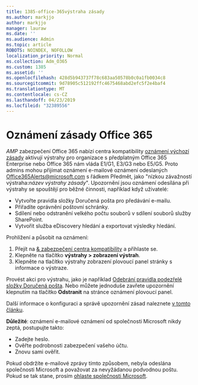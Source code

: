```yaml
---
title: 1385-office-365výstraha zásady
ms.author: markjjo
author: markjjo
manager: lauraw
ms.date: ''
ms.audience: Admin
ms.topic: article
ROBOTS: NOINDEX, NOFOLLOW
localization_priority: Normal
ms.collection: Adm_O365
ms.custom: 1385
ms.assetid: ''
ms.openlocfilehash: 428d5b943737f78c683aa50578b0c0a1fb0034c8
ms.sourcegitcommit: 9d78905c512192ffc4675468abd2efc5f2e4baf4
ms.translationtype: MT
ms.contentlocale: cs-CZ
ms.lasthandoff: 04/23/2019
ms.locfileid: "32389556"
---
```

# <a name="office-365-alert-policies"></a>Oznámení zásady Office 365

_AMP_ zabezpečení Office 365 nabízí centra kompatibility [oznámení výchozí zásady](https://docs.microsoft.com/office365/securitycompliance/alert-policies#default-alert-policies) aktivují výstrahy pro organizace s předplatným Office 365 Enterprise nebo Office 365 nám vláda E1/G1, E3/G3 nebo E5/G5. Proto admins mohou přijímat oznámení e-mailové oznámení odeslaných Office365Alerts@microsoft.com s řádkem Předmět, jako "nízkou závažností výstraha:*název výstrahy zásady*". Upozornění jsou oznámení odesílána při výstrahy se spouštějí pro běžné činnosti, například když uživatelé:

- Vytvořte pravidla složky Doručená pošta pro předávání e-mailu.
- Přiřadíte oprávnění poštovní schránky.
- Sdílení nebo odstranění velkého počtu souborů v sdílení souborů služby SharePoint.
- Vytvořit služba eDiscovery hledání a exportovat výsledky hledání.
 
Prohlížení a působit na oznámení:

1. Přejít na [& zabezpečení centra kompatibility](https://protection.office.com) a přihlaste se.
2. Klepněte na tlačítko **výstrahy > zobrazení výstrah**.
3. Klepněte na tlačítko výstrahy zobrazení plovoucí panel stránky s informace o výstraze.

Provést akci pro výstrahu, jako je například [Odebrání pravidla podezřelé složky Doručená pošta](https://docs.microsoft.com/office365/securitycompliance/responding-to-a-compromised-email-account). Nebo můžete jednoduše zavřete upozornění klepnutím na tlačítko **Odstranit** na stránce oznámení plovoucí panel.

Další informace o konfiguraci a správě upozornění zásad naleznete [v tomto článku](https://docs.microsoft.com/office365/securitycompliance/alert-policies).

**Důležité**: oznámení e-mailové oznámení od společnosti Microsoft nikdy zeptá, postupujte takto:

- Zadejte heslo.
- Ověřte podrobnosti zabezpečení vašeho účtu.
- Znovu sami ověřit.

Pokud obdržíte e-mailové zprávy tímto způsobem, nebyla odeslána společnosti Microsoft a považovat za nevyžádanou podvodnou poštu. Pokud se tak stane, prosím [ohlaste společnosti Microsoft](https://docs.microsoft.com/office365/SecurityCompliance/report-junk-email-and-phishing-scams-in-outlook-on-the-web-eop).